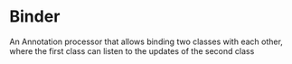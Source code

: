 # Binder
An Annotation processor that allows binding two classes with each other, where the first class can listen to the updates of the second class
